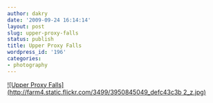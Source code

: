 ```yaml
---
author: dakry
date: '2009-09-24 16:14:14'
layout: post
slug: upper-proxy-falls
status: publish
title: Upper Proxy Falls
wordpress_id: '196'
categories:
- photography
---
```


[![Upper Proxy Falls](http://farm4.static.flickr.com/3499/3950845049_defc43c3b
2_z.jpg)](http://www.flickr.com/photos/zacharyz/3950845049/)

